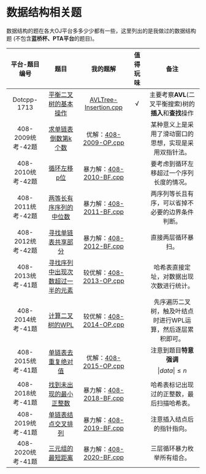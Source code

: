 # 数据结构相关题

数据结构的题在各大OJ平台多多少少都有一些，这里列出的是我做过的数据结构题 (不包含**蓝桥杯、PTA平台**的题目)。

| 平台-题目编号 | 题目 | 我的题解 | 值得玩味 |备注|
|:---:|:---:|:---:|:---:|:---:|
|Dotcpp-1713|[平衡二叉树的基本操作](https://www.dotcpp.com/oj/problem1713.html)|[AVLTree-Insertion.cpp](./AVLTree-Insertion.cpp)| √ | 主要考察**AVL**(二叉平衡搜索)树的**插入**和**查找**操作 |  
|408-2009统考-42题|[求单链表倒数第k个数](https://zhuanlan.zhihu.com/p/575348442)|优解：[408-2009-OP.cpp](./408-2009-OP.cpp)|  | 某种意义上是采用了滑动窗口的思想，实现是采用双指针法。 |  
|408-2010统考-42题|[循环左移p位](https://zhuanlan.zhihu.com/p/574160078)|暴力解：[408-2010-BF.cpp](./408-2010-BF.cpp)|  | 要考虑到循环左移超过一个序列长度的情况。 |  
|408-2011统考-42题|[两等长有序序列的中位数](https://zhuanlan.zhihu.com/p/573721052)|暴力解：[408-2011-BF.cpp](./408-2011-BF.cpp)|  | 两序列等长且有序，可以省掉不必要的边界条件判断。 |  
|408-2012统考-42题|[寻找单链表共享部分](https://zhuanlan.zhihu.com/p/573074413)|暴力解：[408-2012-BF.cpp](./408-2012-BF.cpp)|  | 直接两层循环暴扫。 |  
|408-2013统考-41题|[寻找序列中出现次数超过一半的元素](https://zhuanlan.zhihu.com/p/572303218)|较优解：[408-2013-OP.cpp](./408-2013-OP.cpp)|  | 哈希表直接定址，对数据出现次数进行统计。 |  
|408-2014统考-41题|[计算二叉树的WPL](https://zhuanlan.zhihu.com/p/571589683)|较优解：[408-2014-OP.cpp](./408-2014-OP.cpp)|  | 先序遍历二叉树，触及叶结点时进行WPL运算，然后逐层累积即可。 |  
|408-2015统考-41题|[单链表去重复绝对值](https://zhuanlan.zhihu.com/p/570729543)|优解：[408-2015-OP.cpp](./408-2015-OP.cpp)|  | 注意到题目**特意强调** $$ \left \| data \right \|  \le n $$ |
|408-2018统考-41题|[找到未出现的最小正整数](https://zhuanlan.zhihu.com/p/569384179)|暴力解：[408-2018-BF.cpp](./408-2018-BF.cpp)|  | 哈希表标记出现过的正整数，最后扫描哈希表。 |
|408-2019统考-41题|[单链表结点交叉排列](https://zhuanlan.zhihu.com/p/568802303)|暴力解：[408-2019-BF.cpp](./408-2019-BF.cpp)|  | 注意插入结点后的指针指向。 |
|408-2020统考-41题|[三元组的最短距离](https://zhuanlan.zhihu.com/p/568179565)|暴力解：[408-2020-BF.cpp](./408-2020-BF.cpp)|  | 三层循环暴力枚举所有组合。 |

